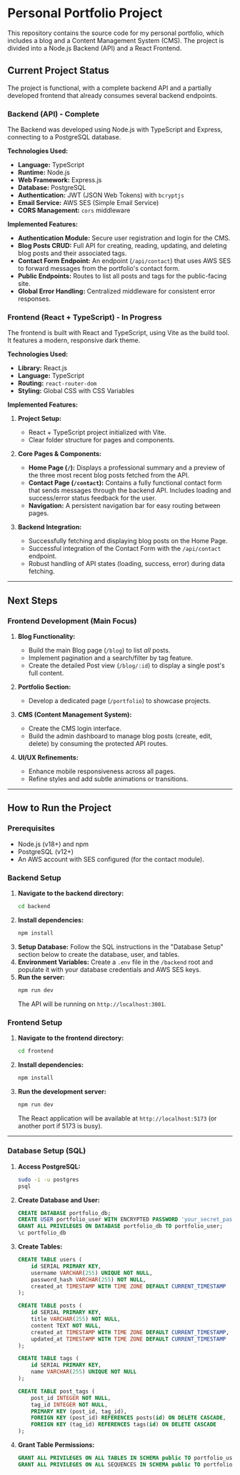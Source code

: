 # Personal Portfolio Project

This repository contains the source code for my personal portfolio, which includes a blog and a Content Management System (CMS). The project is divided into a Node.js Backend (API) and a React Frontend.

## Current Project Status

The project is functional, with a complete backend API and a partially developed frontend that already consumes several backend endpoints.

### Backend (API) - Complete

The Backend was developed using Node.js with TypeScript and Express, connecting to a PostgreSQL database.

**Technologies Used:**
* **Language:** TypeScript
* **Runtime:** Node.js
* **Web Framework:** Express.js
* **Database:** PostgreSQL
* **Authentication:** JWT (JSON Web Tokens) with `bcryptjs`
* **Email Service:** AWS SES (Simple Email Service)
* **CORS Management:** `cors` middleware

**Implemented Features:**
* **Authentication Module:** Secure user registration and login for the CMS.
* **Blog Posts CRUD:** Full API for creating, reading, updating, and deleting blog posts and their associated tags.
* **Contact Form Endpoint:** An endpoint (`/api/contact`) that uses AWS SES to forward messages from the portfolio's contact form.
* **Public Endpoints:** Routes to list all posts and tags for the public-facing site.
* **Global Error Handling:** Centralized middleware for consistent error responses.

### Frontend (React + TypeScript) - In Progress

The frontend is built with React and TypeScript, using Vite as the build tool. It features a modern, responsive dark theme.

**Technologies Used:**
* **Library:** React.js
* **Language:** TypeScript
* **Routing:** `react-router-dom`
* **Styling:** Global CSS with CSS Variables

**Implemented Features:**
1.  **Project Setup:**
    * React + TypeScript project initialized with Vite.
    * Clear folder structure for pages and components.

2.  **Core Pages & Components:**
    * **Home Page (`/`):** Displays a professional summary and a preview of the three most recent blog posts fetched from the API.
    * **Contact Page (`/contact`):** Contains a fully functional contact form that sends messages through the backend API. Includes loading and success/error status feedback for the user.
    * **Navigation:** A persistent navigation bar for easy routing between pages.

3.  **Backend Integration:**
    * Successfully fetching and displaying blog posts on the Home Page.
    * Successful integration of the Contact Form with the `/api/contact` endpoint.
    * Robust handling of API states (loading, success, error) during data fetching.

---

## Next Steps

### Frontend Development (Main Focus)

1.  **Blog Functionality:**
    * Build the main Blog page (`/blog`) to list *all* posts.
    * Implement pagination and a search/filter by tag feature.
    * Create the detailed Post view (`/blog/:id`) to display a single post's full content.

2.  **Portfolio Section:**
    * Develop a dedicated page (`/portfolio`) to showcase projects.

3.  **CMS (Content Management System):**
    * Create the CMS login interface.
    * Build the admin dashboard to manage blog posts (create, edit, delete) by consuming the protected API routes.

4.  **UI/UX Refinements:**
    * Enhance mobile responsiveness across all pages.
    * Refine styles and add subtle animations or transitions.

---

## How to Run the Project

### Prerequisites

* Node.js (v18+) and npm
* PostgreSQL (v12+)
* An AWS account with SES configured (for the contact module).

### Backend Setup

1.  **Navigate to the backend directory:**
    ```bash
    cd backend
    ```
2.  **Install dependencies:**
    ```bash
    npm install
    ```
3.  **Setup Database:** Follow the SQL instructions in the "Database Setup" section below to create the database, user, and tables.
4.  **Environment Variables:** Create a `.env` file in the `/backend` root and populate it with your database credentials and AWS SES keys.
5.  **Run the server:**
    ```bash
    npm run dev
    ```
    The API will be running on `http://localhost:3001`.

### Frontend Setup

1.  **Navigate to the frontend directory:**
    ```bash
    cd frontend
    ```
2.  **Install dependencies:**
    ```bash
    npm install
    ```
3.  **Run the development server:**
    ```bash
    npm run dev
    ```
    The React application will be available at `http://localhost:5173` (or another port if 5173 is busy).

---

### Database Setup (SQL)

1.  **Access PostgreSQL:**
    ```bash
    sudo -i -u postgres
    psql
    ```
2.  **Create Database and User:**
    ```sql
    CREATE DATABASE portfolio_db;
    CREATE USER portfolio_user WITH ENCRYPTED PASSWORD 'your_secret_password';
    GRANT ALL PRIVILEGES ON DATABASE portfolio_db TO portfolio_user;
    \c portfolio_db
    ```
3.  **Create Tables:**
    ```sql
    CREATE TABLE users (
        id SERIAL PRIMARY KEY,
        username VARCHAR(255) UNIQUE NOT NULL,
        password_hash VARCHAR(255) NOT NULL,
        created_at TIMESTAMP WITH TIME ZONE DEFAULT CURRENT_TIMESTAMP
    );

    CREATE TABLE posts (
        id SERIAL PRIMARY KEY,
        title VARCHAR(255) NOT NULL,
        content TEXT NOT NULL,
        created_at TIMESTAMP WITH TIME ZONE DEFAULT CURRENT_TIMESTAMP,
        updated_at TIMESTAMP WITH TIME ZONE DEFAULT CURRENT_TIMESTAMP
    );

    CREATE TABLE tags (
        id SERIAL PRIMARY KEY,
        name VARCHAR(255) UNIQUE NOT NULL
    );

    CREATE TABLE post_tags (
        post_id INTEGER NOT NULL,
        tag_id INTEGER NOT NULL,
        PRIMARY KEY (post_id, tag_id),
        FOREIGN KEY (post_id) REFERENCES posts(id) ON DELETE CASCADE,
        FOREIGN KEY (tag_id) REFERENCES tags(id) ON DELETE CASCADE
    );
    ```
4.  **Grant Table Permissions:**
    ```sql
    GRANT ALL PRIVILEGES ON ALL TABLES IN SCHEMA public TO portfolio_user;
    GRANT ALL PRIVILEGES ON ALL SEQUENCES IN SCHEMA public TO portfolio_user;
    ```